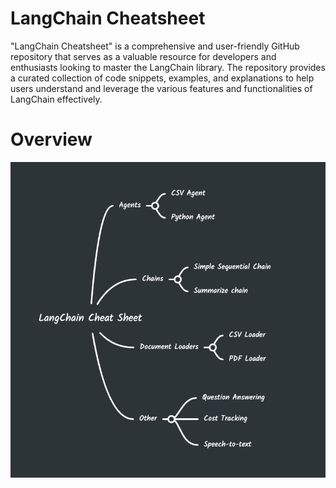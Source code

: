 # LangChain Cheatsheet
  "LangChain Cheatsheet" is a comprehensive and user-friendly GitHub repository that serves as a valuable resource for developers and enthusiasts looking to master the LangChain library. The repository provides a curated collection of code snippets, examples, and explanations to help users understand and leverage the various features and functionalities of LangChain effectively. 


# Overview

![Screenshot](Overview.png)


